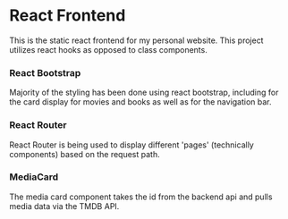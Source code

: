 # React Frontend
This is the static react frontend for my personal website. This project utilizes react hooks as opposed to class components.
### React Bootstrap
Majority of the styling has been done using react bootstrap, including for the card display for movies and books as well as for the navigation bar.
### React Router
React Router is being used to display different 'pages' (technically components) based on the request path.
### MediaCard
The media card component takes the id from the backend api and pulls media data via the TMDB API.